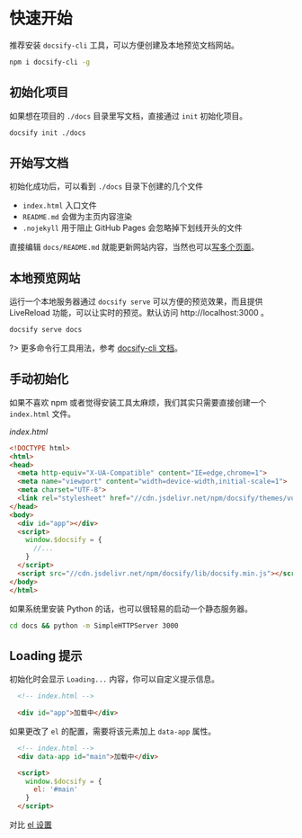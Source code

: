 # 快速开始

推荐安装 `docsify-cli` 工具，可以方便创建及本地预览文档网站。

```bash
npm i docsify-cli -g
```

## 初始化项目

如果想在项目的 `./docs` 目录里写文档，直接通过 `init` 初始化项目。

```bash
docsify init ./docs
```

## 开始写文档

初始化成功后，可以看到 `./docs` 目录下创建的几个文件

- `index.html` 入口文件
- `README.md` 会做为主页内容渲染
- `.nojekyll` 用于阻止 GitHub Pages 会忽略掉下划线开头的文件

直接编辑 `docs/README.md` 就能更新网站内容，当然也可以[写多个页面](zh-cn/more-pages.md)。

## 本地预览网站

运行一个本地服务器通过 `docsify serve` 可以方便的预览效果，而且提供 LiveReload 功能，可以让实时的预览。默认访问 http://localhost:3000 。

```bash
docsify serve docs
```

?> 更多命令行工具用法，参考 [docsify-cli 文档](https://github.com/docsifyjs/docsify-cli)。

## 手动初始化

如果不喜欢 npm 或者觉得安装工具太麻烦，我们其实只需要直接创建一个 `index.html` 文件。

*index.html*

```html
<!DOCTYPE html>
<html>
<head>
  <meta http-equiv="X-UA-Compatible" content="IE=edge,chrome=1">
  <meta name="viewport" content="width=device-width,initial-scale=1">
  <meta charset="UTF-8">
  <link rel="stylesheet" href="//cdn.jsdelivr.net/npm/docsify/themes/vue.css">
</head>
<body>
  <div id="app"></div>
  <script>
    window.$docsify = {
      //...
    }
  </script>
  <script src="//cdn.jsdelivr.net/npm/docsify/lib/docsify.min.js"></script>
</body>
</html>
```

如果系统里安装 Python 的话，也可以很轻易的启动一个静态服务器。

```bash
cd docs && python -m SimpleHTTPServer 3000
```

## Loading 提示

初始化时会显示 `Loading...` 内容，你可以自定义提示信息。


```html
  <!-- index.html -->
  
  <div id="app">加载中</div>
```

如果更改了 `el` 的配置，需要将该元素加上 `data-app` 属性。

```html
  <!-- index.html -->
  <div data-app id="main">加载中</div>

  <script>
    window.$docsify = {
      el: '#main'
    }
  </script>
```

对比 [el 设置](configuration.md#el)
